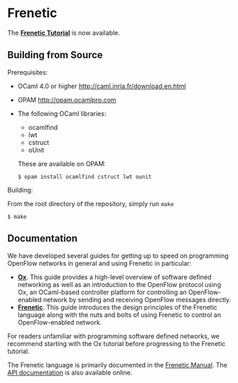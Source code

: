Frenetic
========

The [**Frenetic Tutorial**](https://github.com/frenetic-lang/frenetic/wiki/Frenetic-Tutorial) is now available.

Building from Source
--------------------

Prerequisites:

- OCaml 4.0 or higher <http://caml.inria.fr/download.en.html>

- OPAM <http://opam.ocamlpro.com>

- The following OCaml libraries:

  - ocamlfind
  - lwt
  - cstruct 
  - oUnit

  These are available on OPAM:

  ```
  $ opam install ocamlfind cstruct lwt ounit
  ```

Building:

From the root directory of the repository, simply run `make`

  ```
  $ make
  ```

Documentation
-------------

We have developed several guides for getting up to speed on programming
OpenFlow networks in general and using Frenetic in particular:

* **[Ox](https://github.com/frenetic-lang/frenetic/blob/master/guide/Ox-tutorial.md)**.  This guide provides a high-level overview of software defined networking as well as an introduction to the OpenFlow protocol using Ox, an OCaml-based controller platform for controlling an OpenFlow-enabled network by sending and receiving OpenFlow messages directly.
* **[Frenetic](https://github.com/frenetic-lang/frenetic/blob/master/guide/06-NetCoreIntroduction.md)**.  This guide introduces the design principles of the Frenetic language along with the nuts and bolts of using Frenetic to control an OpenFlow-enabled network.

For readers unfamiliar with programming software defined networks, we recommend
starting with the Ox tutorial before progressing to the Frenetic tutorial.

The Frenetic language is primarily documented in the [Frenetic
Manual](https://github.com/frenetic-lang/frenetic/blob/master/guide/A-NCManual.md).
The [API
documentation](http://htmlpreview.github.io/?https://github.com/frenetic-lang/frenetic/blob/master/doc/index.html)
is also available online.

